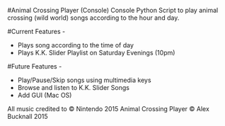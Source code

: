 #Animal Crossing Player (Console)
Console Python Script to play animal crossing (wild world) songs according to the hour and day.

#Current Features -

  - Plays song according to the time of day
  - Plays K.K. Slider Playlist on Saturday Evenings (10pm)

#Future Features -

  - Play/Pause/Skip songs using multimedia keys
  - Browse and listen to K.K. Slider Songs
  - Add GUI (Mac OS)


All music credited to © Nintendo 2015
Animal Crossing Player © Alex Bucknall 2015
